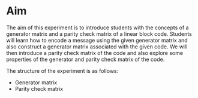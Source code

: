 # Aim

The aim of this experiment is to introduce students with the concepts of
a generator matrix and a parity check matrix of a linear block code.
Students will learn how to encode a message using the given generator
matrix and also construct a generator matrix associated with the given
code. We will then introduce a parity check matrix of the code and also
explore some properties of the generator and parity check matrix of the
code.

The structure of the experiment is as follows:
- Generator matrix
- Parity check matrix


